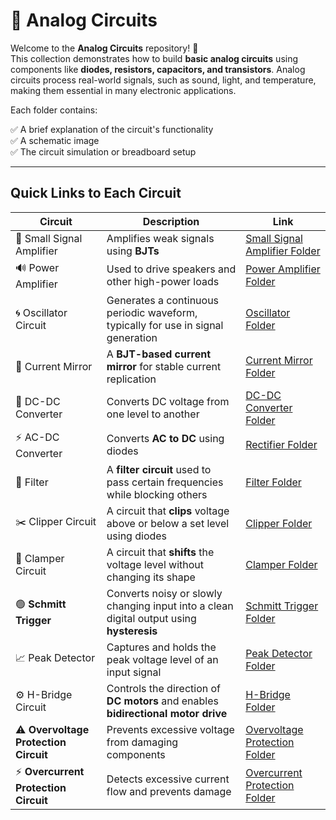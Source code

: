 # 🔌 Analog Circuits

Welcome to the **Analog Circuits** repository! 🎉  
This collection demonstrates how to build **basic analog circuits** using components like **diodes, resistors, capacitors, and transistors**. Analog circuits process real-world signals, such as sound, light, and temperature, making them essential in many electronic applications.

Each folder contains:

✅ A brief explanation of the circuit's functionality  
✅ A schematic image  
✅ The circuit simulation or breadboard setup  

---

## Quick Links to Each Circuit

| Circuit                 | Description                                                                 | Link                                                |
|-------------------------|-----------------------------------------------------------------------------|-----------------------------------------------------|
| 📢 Small Signal Amplifier | Amplifies weak signals using **BJTs**                                       | [Small Signal Amplifier Folder](./Small_Signal_Amplifier) |
| 🔊 Power Amplifier       | Used to drive speakers and other high-power loads                           | [Power Amplifier Folder](./Power_Amplifier)         |
| 🌀 Oscillator Circuit    | Generates a continuous periodic waveform, typically for use in signal generation | [Oscillator Folder](./Oscillator)                  |
| 🔄 Current Mirror        | A **BJT-based current mirror** for stable current replication               | [Current Mirror Folder](./Current_mirror)            |
| 🔄 DC-DC Converter       | Converts DC voltage from one level to another                               | [DC-DC Converter Folder](./DCDC_Converter)           |
| ⚡ AC-DC Converter       | Converts **AC to DC** using diodes                                           | [Rectifier Folder](./Rectifier)                     |
| 🔎 Filter                | A **filter circuit** used to pass certain frequencies while blocking others | [Filter Folder](./Filters)                          |
| ✂️ Clipper Circuit      | A circuit that **clips** voltage above or below a set level using diodes    | [Clipper Folder](./Clipper_Circuit)                 |
| 🔼 Clamper Circuit      | A circuit that **shifts** the voltage level without changing its shape     | [Clamper Folder](./Clamper_Circuits)                |
| 🟢 **Schmitt Trigger**   | Converts noisy or slowly changing input into a clean digital output using **hysteresis** | [Schmitt Trigger Folder](./Schmitt_trigger)          |
| 📈 Peak Detector  | Captures and holds the peak voltage level of an input signal | [Peak Detector Folder](./Peak_Detector) |
| ⚙️ H-Bridge Circuit | Controls the direction of **DC motors** and enables **bidirectional motor drive** | [H-Bridge Folder](./H_Bridge) |
| ⚠️ **Overvoltage Protection Circuit** | Prevents excessive voltage from damaging components  | [Overvoltage Protection Folder](./Overvoltage) |
| ⚡ **Overcurrent Protection Circuit** | Detects excessive current flow and prevents damage  | [Overcurrent Protection Folder](./Overcurrent) |

